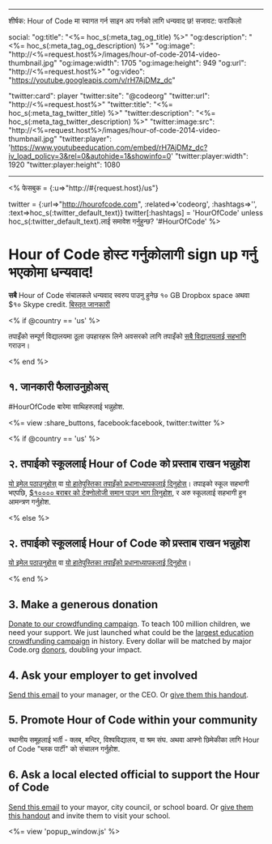 * * *

शीर्षक: Hour of Code मा स्वागत गर्न साइन अप गर्नको लागि धन्यवाद छ! सजावट: फराकिलो 

social: "og:title": "<%= hoc_s(:meta_tag_og_title) %>" "og:description": "<%= hoc_s(:meta_tag_og_description) %>" "og:image": "http://<%=request.host%>/images/hour-of-code-2014-video-thumbnail.jpg" "og:image:width": 1705 "og:image:height": 949 "og:url": "http://<%=request.host%>" "og:video": "https://youtube.googleapis.com/v/rH7AjDMz_dc"

"twitter:card": player "twitter:site": "@codeorg" "twitter:url": "http://<%=request.host%>" "twitter:title": "<%= hoc_s(:meta_tag_twitter_title) %>" "twitter:description": "<%= hoc_s(:meta_tag_twitter_description) %>" "twitter:image:src": "http://<%=request.host%>/images/hour-of-code-2014-video-thumbnail.jpg" "twitter:player": 'https://www.youtubeeducation.com/embed/rH7AjDMz_dc?iv_load_policy=3&rel=0&autohide=1&showinfo=0' "twitter:player:width": 1920 "twitter:player:height": 1080

* * *

<% फेसबुक = {:u=>"http://#{request.host}/us"}

twitter = {:url=>"http://hourofcode.com", :related=>'codeorg', :hashtags=>'', :text=>hoc_s(:twitter_default_text)} twitter[:hashtags] = 'HourOfCode' unless hoc_s(:twitter_default_text).लाई समावेश गर्नुहुन्छ? '#HourOfCode' %>

# Hour of Code होस्ट गर्नुकोलागी sign up गर्नु भएकोमा धन्यवाद!

**सबै** Hour of Code संचालकले धन्यवाद स्वरुप पाउनु हुनेछ १० GB Dropbox space अथवा $१० Skype credit. [बिस्तृत जानकारी](/prizes)

<% if @country == 'us' %>

तपाइँको सम्पूर्ण विद्यालयमा ठूला उपहारहरू लिने अवसरको लागि तपाइँको [सबै विद्यालयलाई सहभागि](/us/prizes) गराउन।

<% end %>

## १. जानकारी फैलाउनुहोअस्

#HourOfCode बारेमा साथिहरुलाई भन्नुहोश.

<%= view :share_buttons, facebook:facebook, twitter:twitter %>

<% if @country == 'us' %>

## २. तपाईको स्कूललाई Hour of Code को प्रस्ताब राखन भन्नुहोश

[यो इमेल पठाउनुहोस्](/resources#email) वा [यो हातेपुस्तिका तपाइँको प्रधानाध्यापकलाई दिनुहोस्](/files/schools-handout.pdf)। तपाइको स्कूल सहभागी भएपछि, [$१०००० बराबर को टेक्नोलोजी समान पाउन भाग लिनुहोश](/prizes), र अरु स्कूललाई सहभागी हुन आमन्त्रण गर्नुहोश.

<% else %>

## २. तपाईको स्कूललाई Hour of Code को प्रस्ताब राखन भन्नुहोश

[यो इमेल पठाउनुहोस्](/resources#email) वा [यो हातेपुस्तिका तपाइँको प्रधानाध्यापकलाई दिनुहोस्](/files/schools-handout.pdf)।

<% end %>

## 3. Make a generous donation

[Donate to our crowdfunding campaign](http://code.org/donate). To teach 100 million children, we need your support. We just launched what could be the [largest education crowdfunding campaign](http://code.org/donate) in history. Every dollar will be matched by major Code.org [donors](http://code.org/about/donors), doubling your impact.

## 4. Ask your employer to get involved

[Send this email](/resources#email) to your manager, or the CEO. Or [give them this handout](/resources/hoc-one-pager.pdf).

## 5. Promote Hour of Code within your community

स्थानीय समूहलाई भर्ती - क्लब, मन्दिर, विश्वविद्यालय, वा श्रम संघ. अथवा आफ्नो छिमेकीका लागि Hour of Code "ब्लक पार्टी" को संचालन गर्नुहोश.

## 6. Ask a local elected official to support the Hour of Code

[Send this email](/resources#politicians) to your mayor, city council, or school board. Or [give them this handout](/resources/hoc-one-pager.pdf) and invite them to visit your school.

<%= view 'popup_window.js' %>